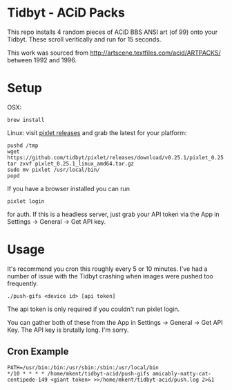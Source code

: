 # Tidbyt - ACiD Packs

This repo installs 4 random pieces of ACiD BBS ANSI art (of 99) onto your Tidbyt. These scroll
veritically and run for 15 seconds.

This work was sourced from http://artscene.textfiles.com/acid/ARTPACKS/ between 1992 and 1996.

# Setup

OSX:
```
brew install
```

Linux: visit [pixlet releases](https://github.com/tidbyt/pixlet/releases) and grab the latest for
your platform:
```
pushd /tmp
wget https://github.com/tidbyt/pixlet/releases/download/v0.25.1/pixlet_0.25.1_linux_amd64.tar.gz
tar zxvf pixlet_0.25.1_linux_amd64.tar.gz
sudo mv pixlet /usr/local/bin/
popd
```

If you have a browser installed you can run
```
pixlet login
```
for auth. If this is a headless server, just grab your API token via the App in Settings -> General
-> Get API key.

# Usage

It's recommend you cron this roughly every 5 or 10 minutes. I've had a number of issue with the Tidbyt
crashing when images were pushed too frequently.

```
./push-gifs <device id> [api token]
```

The api token is only required if you couldn't run pixlet login.

You can gather both of these from the App in Settings -> General -> Get API Key. The API key is
brutally long. I'm sorry.

## Cron Example

```
PATH=/usr/bin:/bin:/usr/sbin:/sbin:/usr/local/bin
*/10 * * * * /home/mkent/tidbyt-acid/push-gifs amicably-natty-cat-centipede-149 <giant token> >>/home/mkent/tidbyt-acid/push.log 2>&1
```
